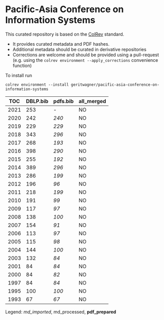 # Pacific-Asia Conference on Information Systems

This curated repository is based on the [ColRev](https://github.com/geritwagner/colrev_core) standard.

- It provides curated metadata and PDF hashes.
- Additional metadata should be curated in derivative repositories
- Corrections are welcome and should be provided using a pull-request (e.g. using the `colrev environment --apply_corrections` convenience function)

To install run

```
colrev environment --install geritwagner/pacific-asia-conference-on-information-systems
```

<!-- TABLE_SUMMARY -->

|TOC           |DBLP.bib        |pdfs.bib        |all_merged      |
|--------------|----------------|----------------|----------------|
|2021          |             253|               -|              NO|
|2020          |             242|           *240*|              NO|
|2019          |             229|           *229*|              NO|
|2018          |             343|           *296*|              NO|
|2017          |             268|           *193*|              NO|
|2016          |             398|           *290*|              NO|
|2015          |             255|           *192*|              NO|
|2014          |             389|           *296*|              NO|
|2013          |             286|           *199*|              NO|
|2012          |             196|            *96*|              NO|
|2011          |             218|           *199*|              NO|
|2010          |             191|            *99*|              NO|
|2009          |             117|            *97*|              NO|
|2008          |             138|           *100*|              NO|
|2007          |             154|            *91*|              NO|
|2006          |             113|            *97*|              NO|
|2005          |             115|            *98*|              NO|
|2004          |             144|           *100*|              NO|
|2003          |             132|            *84*|              NO|
|2001          |              84|            *84*|              NO|
|2000          |              84|            *82*|              NO|
|1997          |              84|            *84*|              NO|
|1995          |             100|           *100*|              NO|
|1993          |              67|            *67*|              NO|

Legend: *md_imported*, md_processed, **pdf_prepared**
